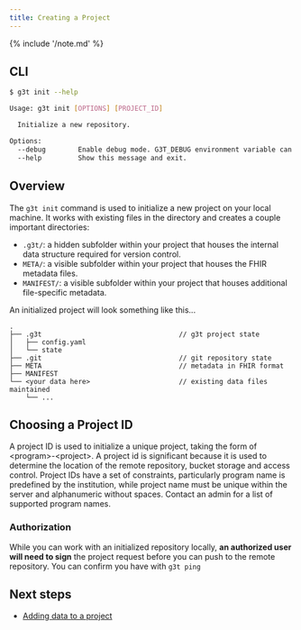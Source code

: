 ```yaml
---
title: Creating a Project
---
```


{% include '/note.md' %}

## CLI

```bash
$ g3t init --help

Usage: g3t init [OPTIONS] [PROJECT_ID]

  Initialize a new repository.

Options:
  --debug        Enable debug mode. G3T_DEBUG environment variable can also be used.
  --help         Show this message and exit.
```

## Overview
The `g3t init` command is used to initialize a new project on your local machine. It works with existing files in the directory and creates a couple important directories:

* `.g3t/`: a hidden subfolder within your project that houses the internal data structure required for version control.
* `META/`: a visible subfolder within your project that houses the FHIR metadata files.
* `MANIFEST/`: a visible subfolder within your project that houses additional file-specific metadata.

An initialized project will look something like this...

```
.
├── .g3t                                  // g3t project state
│   ├── config.yaml
│   └── state
├── .git                                  // git repository state
├── META                                  // metadata in FHIR format
├── MANIFEST
└── <your data here>                      // existing data files maintained
    └── ...

```

## Choosing a Project ID
A project ID is used to initialize a unique project, taking the form of <program\>-<project\>. A project id is significant because it is used to determine the location of the remote repository, bucket storage and access control. Project IDs have a set of constraints, particularly program name is predefined by the institution, while project name must be unique within the server and alphanumeric without spaces. Contact an admin for a list of supported program names.

### Authorization
While you can work with an initialized repository locally, **an authorized user will need to sign** the project request before you can push to the remote repository. You can confirm you have with `g3t ping`

## Next steps

- [Adding data to a project](./upload.md)
